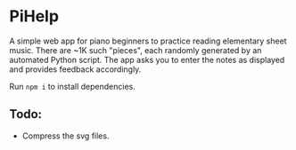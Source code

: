 # PiHelp

A simple web app for piano beginners to practice reading elementary sheet music. There are ~1K such "pieces", each randomly generated by an automated Python script. The app asks you to enter the notes as displayed and provides feedback accordingly.

Run `npm i` to install dependencies.

## Todo:
- Compress the svg files.